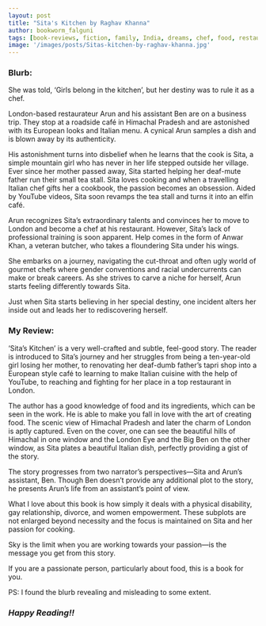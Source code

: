 ```yaml
---
layout: post
title: "Sita's Kitchen by Raghav Khanna"
author: bookworm_falguni
tags: [book-reviews, fiction, family, India, dreams, chef, food, restaurant, London, Himachal-Pradesh, Italian, career]
image: '/images/posts/Sitas-kitchen-by-raghav-khanna.jpg'
---
```


### **Blurb:**
She was told, ‘Girls belong in the kitchen’, but her destiny was to rule it as a chef.

London-based restaurateur Arun and his assistant Ben are on a business trip. They stop at a roadside café in Himachal Pradesh and are astonished with its European looks and Italian menu. A cynical Arun samples a dish and is blown away by its authenticity.

His astonishment turns into disbelief when he learns that the cook is Sita, a simple mountain girl who has never in her life stepped outside her village. Ever since her mother passed away, Sita started helping her deaf-mute father run their small tea stall. Sita loves cooking and when a travelling Italian chef gifts her a cookbook, the passion becomes an obsession. Aided by YouTube videos, Sita soon revamps the tea stall and turns it into an elfin café.

Arun recognizes Sita’s extraordinary talents and convinces her to move to London and become a chef at his restaurant. However, Sita’s lack of professional training is soon apparent. Help comes in the form of Anwar Khan, a veteran butcher, who takes a floundering Sita under his wings.

She embarks on a journey, navigating the cut-throat and often ugly world of gourmet chefs where gender conventions and racial undercurrents can make or break careers. As she strives to carve a niche for herself, Arun starts feeling differently towards Sita.

Just when Sita starts believing in her special destiny, one incident alters her inside out and leads her to rediscovering herself.

### **My Review:**

‘Sita’s Kitchen’ is a very well-crafted and subtle, feel-good story. The reader is introduced to Sita’s journey and her struggles from being a ten-year-old girl losing her mother, to renovating her deaf-dumb father’s tapri shop into a European style café to learning to make Italian cuisine with the help of YouTube, to reaching and fighting for her place in a top restaurant in London.

The author has a good knowledge of food and its ingredients, which can be seen in the work. He is able to make you fall in love with the art of creating food. 
The scenic view of Himachal Pradesh and later the charm of London is aptly captured. Even on the cover, one can see the beautiful hills of Himachal in one window and the London Eye and the Big Ben on the other window, as Sita plates a beautiful Italian dish, perfectly providing a gist of the story.

The story progresses from two narrator’s perspectives—Sita and Arun’s assistant, Ben. Though Ben doesn’t provide any additional plot to the story, he presents Arun’s life from an assistant’s point of view.

What I love about this book is how simply it deals with a physical disability, gay relationship, divorce, and women empowerment. These subplots are not enlarged beyond necessity and the focus is maintained on Sita and her passion for cooking.

Sky is the limit when you are working towards your passion—is the message you get from this story. 

If you are a passionate person, particularly about food, this is a book for you. 

PS: I found the blurb revealing and misleading to some extent.

### ***Happy Reading!!***
